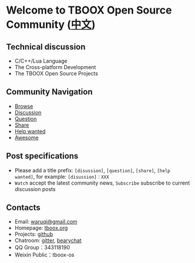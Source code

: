 # Welcome to TBOOX Open Source Community ([中文](https://github.com/tboox/community/blob/master/README_zh.md))

## Technical discussion

* C/C++/Lua Language
* The Cross-platform Development
* The TBOOX Open Source Projects

## Community Navigation

* [Browse](https://github.com/tboox/community/issues)
* [Discussion](https://github.com/tboox/community/labels/discussion)
* [Question](https://github.com/tboox/community/labels/question)
* [Share](https://github.com/tboox/community/labels/share)
* [Help wanted](https://github.com/tboox/community/labels/help%20wanted)
* [Awesome](https://github.com/tboox/community/labels/awesome)

## Post specifications

* Please add a title prefix: `[disussion]`, `[question]`, `[share]`, `[help wanted]`, for example: `[disussion]：XXX`
* `Watch` accept the latest community news, `Subscribe` subscribe to current discussion posts

## Contacts

* Email: [waruqi@gmail.com](mailto:waruqi@gmail.com)
* Homepage: [tboox.org](http://www.tboox.org/cn)
* Projects: [github](https://github.com/tboox)
* Chatroom: [gitter](https://gitter.im/tboox/tboox?utm_source=badge&utm_medium=badge&utm_campaign=pr-badge&utm_content=badge), [bearychat](https://tboox.bearychat.com/signup/98bf6970b9f889d6ae3fbc3d50ee8a36)
* QQ Group：343118190
* Weixin Public：tboox-os

